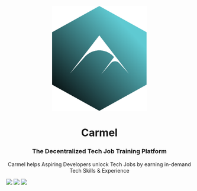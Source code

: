 <p align="center"> <img src="https://raw.githubusercontent.com/fluidtrends/carmel/master/logo.png" width="256px"> 

<h1 align="center"> Carmel </h1>
<h3 align="center"> The Decentralized Tech Job Training Platform </h3>
<p align="center"> Carmel helps Aspiring Developers unlock Tech Jobs by earning in-demand Tech Skills & Experience </p>

<a href="https://circleci.com/gh/fluidtrends/workflows/carmel"><img src="https://circleci.com/gh/fluidtrends/carmel.svg?style=svg"/></a>
<a href="https://codeclimate.com/github/fluidtrends/carmel/maintainability"><img src="https://api.codeclimate.com/v1/badges/c289d31bf409b4eecb1f/maintainability" /></a>
<a href="https://codeclimate.com/github/fluidtrends/carmel/test_coverage"><img src="https://api.codeclimate.com/v1/badges/c289d31bf409b4eecb1f/test_coverage" /></a>

</p>